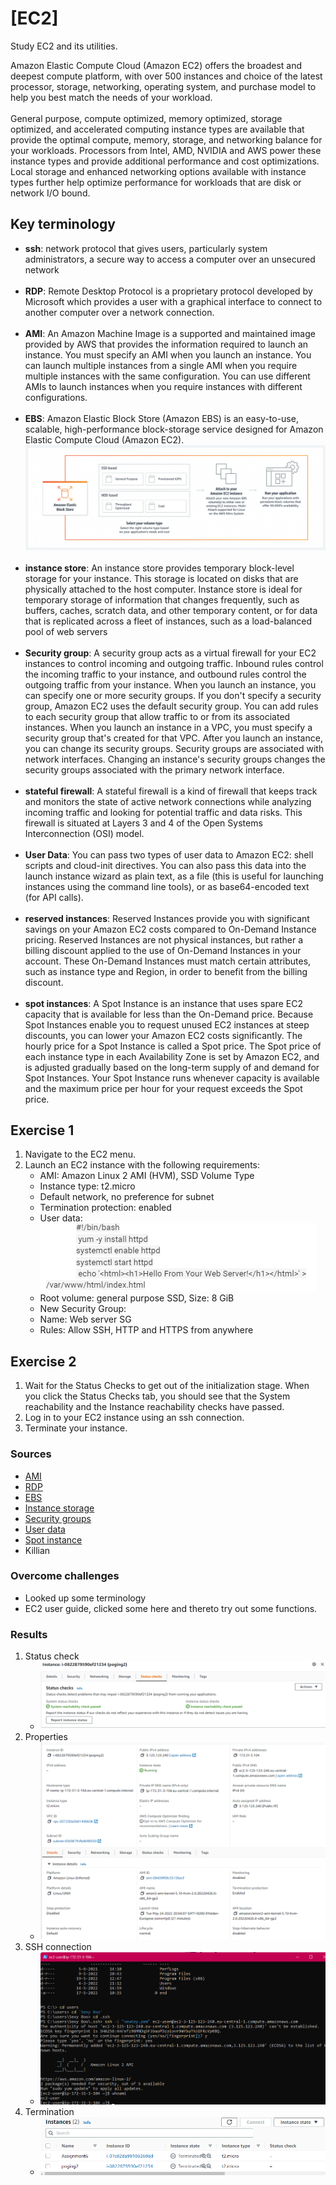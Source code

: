# [EC2]
Study EC2 and its utilities.

Amazon Elastic Compute Cloud (Amazon EC2) offers the broadest and deepest compute platform, with over 500 instances and choice of the latest processor, storage, networking, operating system, and purchase model to help you best match the needs of your workload. 
<br/>
<br/>
General purpose, compute optimized, memory optimized, storage optimized, and accelerated computing instance types are available that provide the optimal compute, memory, storage, and networking balance for your workloads. Processors from Intel, AMD, NVIDIA and AWS power these instance types and provide additional performance and cost optimizations. Local storage and enhanced networking options available with instance types further help optimize performance for workloads that are disk or network I/O bound. 

## Key terminology
- **ssh**: network protocol that gives users, particularly system administrators, a secure way to access a computer over an unsecured network
    <br/>
    <br/>
- **RDP**: Remote Desktop Protocol is a proprietary protocol developed by Microsoft which provides a user with a graphical interface to connect to another computer over a network connection.
  <br/>
  <br/>
- **AMI**: An Amazon Machine Image is a supported and maintained image provided by AWS that provides the information required to launch an instance. You must specify an AMI when you launch an instance. You can launch multiple instances from a single AMI when you require multiple instances with the same configuration. You can use different AMIs to launch instances when you require instances with different configurations.
<br/><br/>
- **EBS**: Amazon Elastic Block Store (Amazon EBS) is an easy-to-use, scalable, high-performance block-storage service designed for Amazon Elastic Compute Cloud (Amazon EC2).
  ![EBS](../../00_includes/AWS/AWS-06/EBS.png)
  <br/><br/>
- **instance store**: An instance store provides temporary block-level storage for your instance. This storage is located on disks that are physically attached to the host computer. Instance store is ideal for temporary storage of information that changes frequently, such as buffers, caches, scratch data, and other temporary content, or for data that is replicated across a fleet of instances, such as a load-balanced pool of web servers<br/><br/>
- **Security group**: A security group acts as a virtual firewall for your EC2 instances to control incoming and outgoing traffic. Inbound rules control the incoming traffic to your instance, and outbound rules control the outgoing traffic from your instance. When you launch an instance, you can specify one or more security groups. If you don't specify a security group, Amazon EC2 uses the default security group. You can add rules to each security group that allow traffic to or from its associated instances. When you launch an instance in a VPC, you must specify a security group that's created for that VPC. After you launch an instance, you can change its security groups. Security groups are associated with network interfaces. Changing an instance's security groups changes the security groups associated with the primary network interface.<br/><br/>
- **stateful firewall**: A stateful firewall is a kind of firewall that keeps track and monitors the state of active network connections while analyzing incoming traffic and looking for potential traffic and data risks. This firewall is situated at Layers 3 and 4 of the Open Systems Interconnection (OSI) model.<br/><br/>
- **User Data**: You can pass two types of user data to Amazon EC2: shell scripts and cloud-init directives. You can also pass this data into the launch instance wizard as plain text, as a file (this is useful for launching instances using the command line tools), or as base64-encoded text (for API calls).<br/><br/>
- **reserved instances**: Reserved Instances provide you with significant savings on your Amazon EC2 costs compared to On-Demand Instance pricing. Reserved Instances are not physical instances, but rather a billing discount applied to the use of On-Demand Instances in your account. These On-Demand Instances must match certain attributes, such as instance type and Region, in order to benefit from the billing discount.<br/><br/>
- **spot instances**: A Spot Instance is an instance that uses spare EC2 capacity that is available for less than the On-Demand price. Because Spot Instances enable you to request unused EC2 instances at steep discounts, you can lower your Amazon EC2 costs significantly. The hourly price for a Spot Instance is called a Spot price. The Spot price of each instance type in each Availability Zone is set by Amazon EC2, and is adjusted gradually based on the long-term supply of and demand for Spot Instances. Your Spot Instance runs whenever capacity is available and the maximum price per hour for your request exceeds the Spot price.
  
## Exercise 1
1. Navigate to the EC2 menu.
2. Launch an EC2 instance with the following requirements:
   - AMI: Amazon Linux 2 AMI (HVM), SSD Volume Type
   - Instance type: t2.micro
   - Default network, no preference for subnet
   - Termination protection: enabled
   - User data:
![](../../00_includes/AWS/AWS-06/user%20data.png)
   - Root volume: general purpose SSD, Size: 8 GiB
   -   New Security Group:
   -   Name: Web server SG
   -   Rules: Allow SSH, HTTP and HTTPS from anywhere

## Exercise 2
1. Wait for the Status Checks to get out of the initialization stage. When you click the Status Checks tab, you should see that the System reachability and the Instance reachability checks have passed.
2. Log in to your EC2 instance using an ssh connection.
3. Terminate your instance.


### Sources
- [AMI](https://docs.aws.amazon.com/AWSEC2/latest/UserGuide/AMIs.html)
- [RDP](https://en.wikipedia.org/wiki/Remote_Desktop_Protocol)
- [EBS](https://aws.amazon.com/ebs/)
- [Instance storage](https://docs.aws.amazon.com/AWSEC2/latest/UserGuide/InstanceStorage.html)
- [Security groups](https://docs.aws.amazon.com/AWSEC2/latest/UserGuide/ec2-security-groups.html)
- [User data](https://docs.aws.amazon.com/AWSEC2/latest/UserGuide/user-data.html)
- [Spot instance](https://docs.aws.amazon.com/AWSEC2/latest/UserGuide/using-spot-instances.html)
- Killian

### Overcome challenges
- Looked up some terminology 
- EC2 user guide, clicked some here and thereto try out some functions. 

### Results
1. Status check
   - ![](../../00_includes/AWS/AWS-06/instanceCheck.png)
2. Properties
   - ![](../../00_includes/AWS/AWS-06/instanceOverview.png)
3. SSH connection
   - ![](../../00_includes/AWS/AWS-06/sshconn.png)
4. Termination
   - ![](../../00_includes/AWS/AWS-06/termination.png)